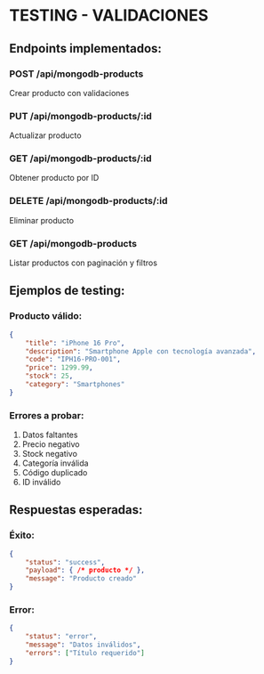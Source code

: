 # TESTING - VALIDACIONES

## Endpoints implementados:

### POST /api/mongodb-products
Crear producto con validaciones

### PUT /api/mongodb-products/:id  
Actualizar producto

### GET /api/mongodb-products/:id
Obtener producto por ID

### DELETE /api/mongodb-products/:id
Eliminar producto

### GET /api/mongodb-products
Listar productos con paginación y filtros

## Ejemplos de testing:

### Producto válido:
```json
{
    "title": "iPhone 16 Pro",
    "description": "Smartphone Apple con tecnología avanzada",
    "code": "IPH16-PRO-001",
    "price": 1299.99,
    "stock": 25,
    "category": "Smartphones"
}
```

### Errores a probar:

1. Datos faltantes
2. Precio negativo
3. Stock negativo  
4. Categoría inválida
5. Código duplicado
6. ID inválido

## Respuestas esperadas:

### Éxito:
```json
{
    "status": "success",
    "payload": { /* producto */ },
    "message": "Producto creado"
}
```

### Error:
```json
{
    "status": "error",
    "message": "Datos inválidos",
    "errors": ["Título requerido"]
}
```
